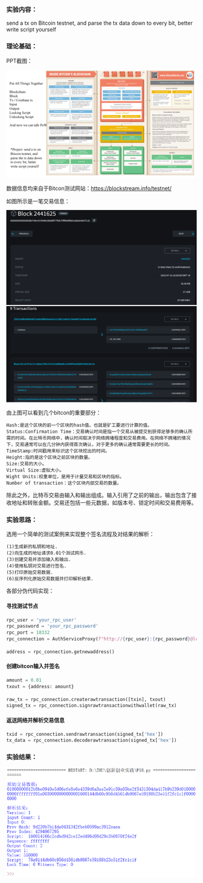 ### 实验内容：
send a tx on Bitcoin testnet, and parse the tx data down to every bit, better write script yourself
### 理论基础：
PPT截图：

![img](https://github.com/Azzzting/homework-group-48/blob/main/Project18/img/4.png)

数据信息均来自于Bitcon测试网站：https://blockstream.info/testnet/

如图所示是一笔交易信息：

![img](https://github.com/Azzzting/homework-group-48/blob/main/Project18/img/1.png)
![img](https://github.com/Azzzting/homework-group-48/blob/main/Project18/img/2.png)

由上图可以看到几个bitcon的重要部分：

    Hash:是这个区块的前一个区块的hash值。也就是矿工要进行计算的值。
    Status:Confirmation Time：交易确认时间是指一个交易从被提交到获得足够多的确认所需的时间。在比特币网络中，确认时间取决于网络拥堵程度和交易费用。在网络不拥堵的情况下，交易通常可以在几分钟内获得首次确认，对于更多的确认通常需要更长的时间。
    TimeStamp:时间戳用来标识这个区块挖出的时间。
    Height:指的是这个区块之前区块的数量。
    Size:交易的大小。
    Virtual Size:虚拟大小。
    Wight Units:权重单位，是用于计量交易和区块的指标。
    Number of transaction：这个区块内部交易的数量。
除此之外，比特币交易由输入和输出组成。输入引用了之前的输出，输出包含了接收地址和转账金额。交易还包括一些元数据，如版本号、锁定时间和交易费用等。
### 实验思路：
选用一个简单的测试案例来实现整个签名流程及对结果的解析：

    (1)生成新的私钥和地址.
    (2)向生成的地址请求0.01个测试网币.
    (3)创建交易并添加输入和输出.
    (4)使用私钥对交易进行签名.
    (5)打印原始交易数据.
    (6)反序列化原始交易数据并打印解析结果.
各部分伪代码实现：
#### 寻找测试节点
```python
rpc_user = 'your_rpc_user'
rpc_password = 'your_rpc_password'
rpc_port = 18332
rpc_connection = AuthServiceProxy(f"http://{rpc_user}:{rpc_password}@localhost:{rpc_port}/")

address = rpc_connection.getnewaddress()
```
#### 创建bitcon输入并签名
```python
amount = 0.01
txout = {address: amount}

raw_tx = rpc_connection.createrawtransaction([txin], txout)
signed_tx = rpc_connection.signrawtransactionwithwallet(raw_tx)
```
#### 返送网络并解析交易信息
```python
txid = rpc_connection.sendrawtransaction(signed_tx['hex'])
tx_data = rpc_connection.decoderawtransaction(signed_tx['hex'])
```
### 实验结果：
![img](https://github.com/Azzzting/homework-group-48/blob/main/Project18/img/3.png)
